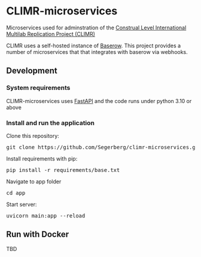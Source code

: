 # CLIMR-microservices

Microservices used for adminstration of the [Construal Level International Multilab Replication Project (CLIMR)](https://climr.org/)

CLIMR uses a self-hosted instance of [Baserow](https://baserow.io). This project provides a number of microservices that
that integrates with baserow via webhooks.  


## Development

### System requirements
CLIMR-microservices uses [FastAPI](https://fastapi.tiangolo.com) and the code runs under python 3.10 or above

### Install and run the application

Clone this repository: 

<pre>git clone https://github.com/Segerberg/climr-microservices.git</pre>

Install requirements with pip:

<pre>pip install -r requirements/base.txt</pre>

Navigate to app folder

<pre>cd app</pre>

Start server:
<pre>uvicorn main:app --reload</pre>

## Run with Docker

TBD

